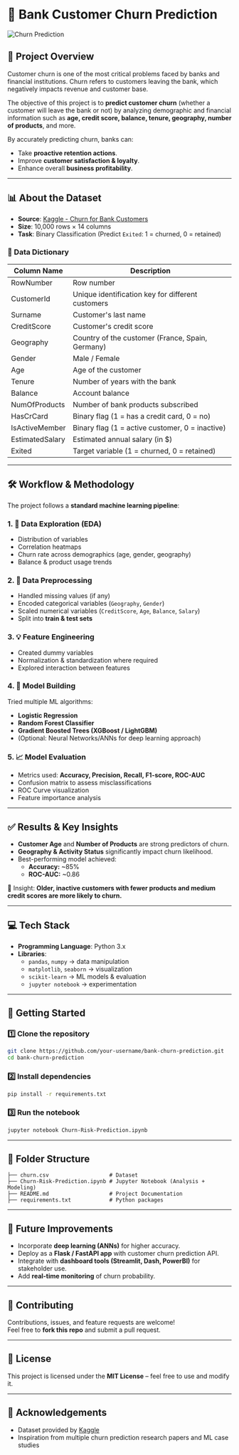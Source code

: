 # 🏦 Bank Customer Churn Prediction  

![Churn Prediction](https://miro.medium.com/v2/resize:fit:1400/1*47xx1oXuebvYwZeB0OutuA.png)

## 📌 Project Overview
Customer churn is one of the most critical problems faced by banks and financial institutions. Churn refers to customers leaving the bank, which negatively impacts revenue and customer base.  

The objective of this project is to **predict customer churn** (whether a customer will leave the bank or not) by analyzing demographic and financial information such as **age, credit score, balance, tenure, geography, number of products**, and more.  

By accurately predicting churn, banks can:
- Take **proactive retention actions**.  
- Improve **customer satisfaction & loyalty**.  
- Enhance overall **business profitability**.  

---

## 📊 About the Dataset
- **Source**: [Kaggle - Churn for Bank Customers](https://www.kaggle.com/datasets/mathchi/churn-for-bank-customers)
- **Size**: 10,000 rows × 14 columns  
- **Task**: Binary Classification (Predict `Exited`: 1 = churned, 0 = retained)

### 📖 Data Dictionary

| Column Name      | Description |
|------------------|-------------|
| RowNumber        | Row number |
| CustomerId       | Unique identification key for different customers |
| Surname          | Customer's last name |
| CreditScore      | Customer's credit score |
| Geography        | Country of the customer (France, Spain, Germany) |
| Gender           | Male / Female |
| Age              | Age of the customer |
| Tenure           | Number of years with the bank |
| Balance          | Account balance |
| NumOfProducts    | Number of bank products subscribed |
| HasCrCard        | Binary flag (1 = has a credit card, 0 = no) |
| IsActiveMember   | Binary flag (1 = active customer, 0 = inactive) |
| EstimatedSalary  | Estimated annual salary (in $) |
| Exited           | Target variable (1 = churned, 0 = retained) |

---

## 🛠️ Workflow & Methodology  

The project follows a **standard machine learning pipeline**:

### 1. 📂 Data Exploration (EDA)
- Distribution of variables  
- Correlation heatmaps  
- Churn rate across demographics (age, gender, geography)  
- Balance & product usage trends  

### 2. 🧹 Data Preprocessing
- Handled missing values (if any)  
- Encoded categorical variables (`Geography`, `Gender`)  
- Scaled numerical variables (`CreditScore`, `Age`, `Balance`, `Salary`)  
- Split into **train & test sets**  

### 3. 💡 Feature Engineering
- Created dummy variables  
- Normalization & standardization where required  
- Explored interaction between features  

### 4. 🤖 Model Building
Tried multiple ML algorithms:
- **Logistic Regression**
- **Random Forest Classifier**
- **Gradient Boosted Trees (XGBoost / LightGBM)**
- (Optional: Neural Networks/ANNs for deep learning approach)  

### 5. 📈 Model Evaluation
- Metrics used: **Accuracy, Precision, Recall, F1-score, ROC-AUC**  
- Confusion matrix to assess misclassifications  
- ROC Curve visualization  
- Feature importance analysis  

---

## ✅ Results & Key Insights
- **Customer Age** and **Number of Products** are strong predictors of churn.  
- **Geography & Activity Status** significantly impact churn likelihood.  
- Best-performing model achieved:  
  - **Accuracy:** ~85%  
  - **ROC-AUC:** ~0.86  

🔑 Insight: **Older, inactive customers with fewer products and medium credit scores are more likely to churn.**

---

## 💻 Tech Stack  
- **Programming Language**: Python 3.x  
- **Libraries**:  
  - `pandas`, `numpy` → data manipulation  
  - `matplotlib`, `seaborn` → visualization  
  - `scikit-learn` → ML models & evaluation  
  - `jupyter notebook` → experimentation  

---

## 🚀 Getting Started  

### 1️⃣ Clone the repository
```bash 
git clone https://github.com/your-username/bank-churn-prediction.git
cd bank-churn-prediction
```


### 2️⃣ Install dependencies
```bash
pip install -r requirements.txt
```

### 3️⃣ Run the notebook
```bash
jupyter notebook Churn-Risk-Prediction.ipynb
```

---

## 📌 Folder Structure
```plaintext
├── churn.csv                   # Dataset
├── Churn-Risk-Prediction.ipynb # Jupyter Notebook (Analysis + Modeling)
├── README.md                   # Project Documentation
├── requirements.txt            # Python packages
```
---

## 🔮 Future Improvements
- Incorporate **deep learning (ANNs)** for higher accuracy.  
- Deploy as a **Flask / FastAPI app** with customer churn prediction API.  
- Integrate with **dashboard tools (Streamlit, Dash, PowerBI)** for stakeholder use.  
- Add **real-time monitoring** of churn probability.  

---

## 🤝 Contributing
Contributions, issues, and feature requests are welcome!  
Feel free to **fork this repo** and submit a pull request.  

---

## 📜 License
This project is licensed under the **MIT License** – feel free to use and modify it.  

---

## 🙏 Acknowledgements
- Dataset provided by [Kaggle](https://www.kaggle.com/datasets/mathchi/churn-for-bank-customers)  
- Inspiration from multiple churn prediction research papers and ML case studies  
